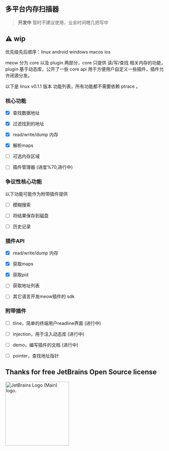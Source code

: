 ## 多平台内存扫描器

> **开发中** 暂时不建议使用，业余时间瞎几把写中

## ⚠️ wip

优先级先后顺序：linux android windows macos ios

meow 分为 core 以及 plugin 两部分，core 只提供 读/写/查找 相关内存的功能，plugin 基于动态库，公开了一些 core api 用于方便用户自定义一些插件，插件允许闭源分发。

以下是 linux v0.1.1 版本 功能列表，所有功能都不需要依赖 ptrace 。

### 核心功能

- [x] 查找数据地址

- [x] 过滤找到的地址

- [x] read/write/dump 内存

- [x] 解析maps

- [ ] 可选内存区域

- [ ] 插件管理器 (进度%70,进行中)

### 争议性核心功能

以下功能可能作为附带插件提供

- [ ] 模糊搜索

- [ ] 将结果保存到磁盘

- [ ] 历史记录

### 插件API

- [x] read/write/dump 内存

- [x] 获取maps

- [x] 获取pid

- [ ] 获取地址列表

- [ ] 其它语言开发meow插件的 sdk

### 附带插件

- [ ] tline，简单的终端用户readline界面 (进行中)

- [ ] injection，用于注入动态库 (进行中)

- [ ] demo，编写插件的文档 (进行中)

- [ ] pointer，查找地址指针

## Thanks for free JetBrains Open Source license

<img src="https://resources.jetbrains.com/storage/products/company/brand/logos/jb_beam.png" alt="JetBrains Logo (Main) logo." height="200"/>